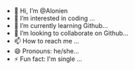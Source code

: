 - 👋 Hi, I’m @Alonien
- 👀 I’m interested in coding ...
- 🌱 I’m currently learning Github...
- 💞️ I’m looking to collaborate on Github...
- 📫 How to reach me ...
- 😄 Pronouns: he/she...
- ⚡ Fun fact: I'm single ...

<!---
Alonien/Alonien is a ✨ special ✨ repository because its `README.md` (this file) appears on your GitHub profile.
You can click the Preview link to take a look at your changes.
--->
